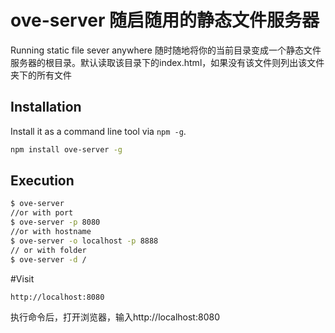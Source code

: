 ove-server 随启随用的静态文件服务器
=================================


Running static file sever anywhere 随时随地将你的当前目录变成一个静态文件服务器的根目录。默认读取该目录下的index.html，如果没有该文件则列出该文件夹下的所有文件

## Installation

Install it as a command line tool via `npm -g`.

```sh
npm install ove-server -g
```

## Execution

```sh
$ ove-server
//or with port
$ ove-server -p 8080
//or with hostname
$ ove-server -o localhost -p 8888
// or with folder
$ ove-server -d /
```

#Visit

```
http://localhost:8080
```

执行命令后，打开浏览器，输入http://localhost:8080
